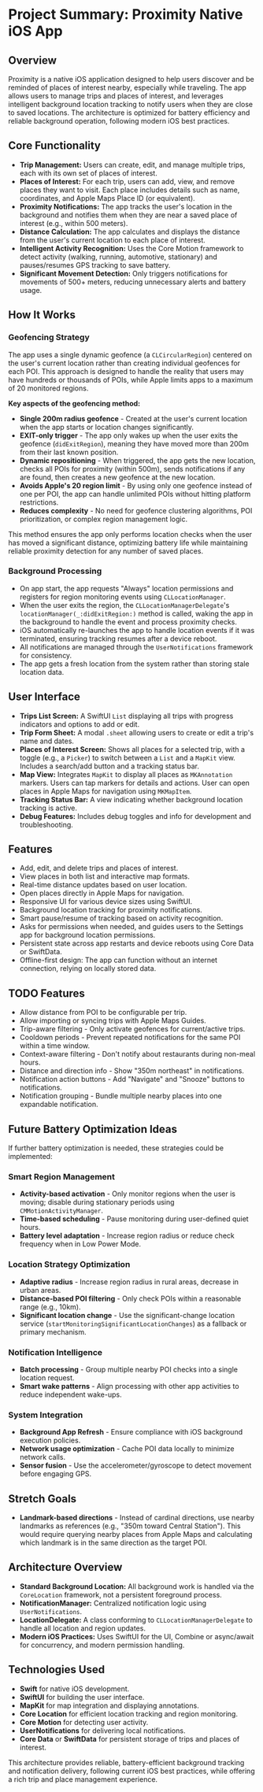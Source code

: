 # Project Summary: Proximity Native iOS App

## Overview
Proximity is a native iOS application designed to help users discover and be reminded of places of interest nearby, especially while traveling. The app allows users to manage trips and places of interest, and leverages intelligent background location tracking to notify users when they are close to saved locations. The architecture is optimized for battery efficiency and reliable background operation, following modern iOS best practices.

## Core Functionality
- **Trip Management:** Users can create, edit, and manage multiple trips, each with its own set of places of interest.
- **Places of Interest:** For each trip, users can add, view, and remove places they want to visit. Each place includes details such as name, coordinates, and Apple Maps Place ID (or equivalent).
- **Proximity Notifications:** The app tracks the user's location in the background and notifies them when they are near a saved place of interest (e.g., within 500 meters).
- **Distance Calculation:** The app calculates and displays the distance from the user's current location to each place of interest.
- **Intelligent Activity Recognition:** Uses the Core Motion framework to detect activity (walking, running, automotive, stationary) and pauses/resumes GPS tracking to save battery.
- **Significant Movement Detection:** Only triggers notifications for movements of 500+ meters, reducing unnecessary alerts and battery usage.

## How It Works

### Geofencing Strategy
The app uses a single dynamic geofence (a `CLCircularRegion`) centered on the user's current location rather than creating individual geofences for each POI. This approach is designed to handle the reality that users may have hundreds or thousands of POIs, while Apple limits apps to a maximum of 20 monitored regions.

**Key aspects of the geofencing method:**
- **Single 200m radius geofence** - Created at the user's current location when the app starts or location changes significantly.
- **EXIT-only trigger** - The app only wakes up when the user exits the geofence (`didExitRegion`), meaning they have moved more than 200m from their last known position.
- **Dynamic repositioning** - When triggered, the app gets the new location, checks all POIs for proximity (within 500m), sends notifications if any are found, then creates a new geofence at the new location.
- **Avoids Apple's 20 region limit** - By using only one geofence instead of one per POI, the app can handle unlimited POIs without hitting platform restrictions.
- **Reduces complexity** - No need for geofence clustering algorithms, POI prioritization, or complex region management logic.

This method ensures the app only performs location checks when the user has moved a significant distance, optimizing battery life while maintaining reliable proximity detection for any number of saved places.

### Background Processing
- On app start, the app requests "Always" location permissions and registers for region monitoring events using `CLLocationManager`.
- When the user exits the region, the `CLLocationManagerDelegate`'s `locationManager(_:didExitRegion:)` method is called, waking the app in the background to handle the event and process proximity checks.
- iOS automatically re-launches the app to handle location events if it was terminated, ensuring tracking resumes after a device reboot.
- All notifications are managed through the `UserNotifications` framework for consistency.
- The app gets a fresh location from the system rather than storing stale location data.

## User Interface
- **Trips List Screen:** A SwiftUI `List` displaying all trips with progress indicators and options to add or edit.
- **Trip Form Sheet:** A modal `.sheet` allowing users to create or edit a trip's name and dates.
- **Places of Interest Screen:** Shows all places for a selected trip, with a toggle (e.g., a `Picker`) to switch between a `List` and a `MapKit` view. Includes a search/add button and a tracking status bar.
- **Map View:** Integrates `MapKit` to display all places as `MKAnnotation` markers. Users can tap markers for details and actions.
                User can open places in Apple Maps for navigation using `MKMapItem`.
- **Tracking Status Bar:** A view indicating whether background location tracking is active.
- **Debug Features:** Includes debug toggles and info for development and troubleshooting.

## Features
- Add, edit, and delete trips and places of interest.
- View places in both list and interactive map formats.
- Real-time distance updates based on user location.
- Open places directly in Apple Maps for navigation.
- Responsive UI for various device sizes using SwiftUI.
- Background location tracking for proximity notifications.
- Smart pause/resume of tracking based on activity recognition.
- Asks for permissions when needed, and guides users to the Settings app for background location permissions.
- Persistent state across app restarts and device reboots using Core Data or SwiftData.
- Offline-first design: The app can function without an internet connection, relying on locally stored data.

## TODO Features
- Allow distance from POI to be configurable per trip.
- Allow importing or syncing trips with Apple Maps Guides.
- Trip-aware filtering - Only activate geofences for current/active trips.
- Cooldown periods - Prevent repeated notifications for the same POI within a time window.
- Context-aware filtering - Don't notify about restaurants during non-meal hours.
- Distance and direction info - Show "350m northeast" in notifications.
- Notification action buttons - Add "Navigate" and "Snooze" buttons to notifications.
- Notification grouping - Bundle multiple nearby places into one expandable notification.

## Future Battery Optimization Ideas
If further battery optimization is needed, these strategies could be implemented:

### Smart Region Management
- **Activity-based activation** - Only monitor regions when the user is moving; disable during stationary periods using `CMMotionActivityManager`.
- **Time-based scheduling** - Pause monitoring during user-defined quiet hours.
- **Battery level adaptation** - Increase region radius or reduce check frequency when in Low Power Mode.

### Location Strategy Optimization
- **Adaptive radius** - Increase region radius in rural areas, decrease in urban areas.
- **Distance-based POI filtering** - Only check POIs within a reasonable range (e.g., 10km).
- **Significant location change** - Use the significant-change location service (`startMonitoringSignificantLocationChanges`) as a fallback or primary mechanism.

### Notification Intelligence
- **Batch processing** - Group multiple nearby POI checks into a single location request.
- **Smart wake patterns** - Align processing with other app activities to reduce independent wake-ups.

### System Integration
- **Background App Refresh** - Ensure compliance with iOS background execution policies.
- **Network usage optimization** - Cache POI data locally to minimize network calls.
- **Sensor fusion** - Use the accelerometer/gyroscope to detect movement before engaging GPS.

## Stretch Goals
- **Landmark-based directions** - Instead of cardinal directions, use nearby landmarks as references (e.g., "350m toward Central Station"). This would require querying nearby places from Apple Maps and calculating which landmark is in the same direction as the target POI.

## Architecture Overview
- **Standard Background Location:** All background work is handled via the `CoreLocation` framework, not a persistent foreground process.
- **NotificationManager:** Centralized notification logic using `UserNotifications`.
- **LocationDelegate:** A class conforming to `CLLocationManagerDelegate` to handle all location and region updates.
- **Modern iOS Practices:** Uses SwiftUI for the UI, Combine or async/await for concurrency, and modern permission handling.

## Technologies Used
- **Swift** for native iOS development.
- **SwiftUI** for building the user interface.
- **MapKit** for map integration and displaying annotations.
- **Core Location** for efficient location tracking and region monitoring.
- **Core Motion** for detecting user activity.
- **UserNotifications** for delivering local notifications.
- **Core Data** or **SwiftData** for persistent storage of trips and places of interest.

This architecture provides reliable, battery-efficient background tracking and notification delivery, following current iOS best practices, while offering a rich trip and place management experience.